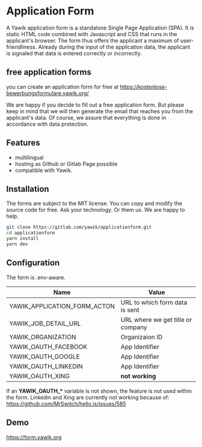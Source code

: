 # Application Form

A Yawik application form is a standalone Single Page Application (SPA). It is static 
HTML code combined with Javascript and CSS that runs in the applicant's browser. The 
form thus offers the applicant a maximum of user-friendliness. Already during the 
input of the application data, the applicant is signaled that data is entered 
correctly or incorrectly.

## free application forms

you can create an application form for free at 
https://kostenlose-bewerbungsformulare.yawik.org/

We are happy if you decide to fill out a free application form. But please keep in 
mind that we will then generate the email that reaches you from the applicant's data.
Of course, we assure that everything is done in accordance with data protection. 


## Features

* multilingual
* hosting as Github or Gitlab Page possible
* compatible with Yawik. 

## Installation

The forms are subject to the MIT license. You can copy and modify the source code for
free. Ask your technology. Or them us. We are happy to help.

``` bash
git clone https://gitlab.com/yawik/applicationform.git
cd applicationform
yarn install
yarn dev
```

## Configuration

The form is .env-aware. 

| Name                         | Value                               | 
|------------------------------|-------------------------------------|
| YAWIK_APPLICATION_FORM_ACTON | URL to which form data is sent      |
| YAWIK_JOB_DETAIL_URL         | URL where we get title or company   |
| YAWIK_ORGANIZATION           | Organizaion ID                      |
| YAWIK_OAUTH_FACEBOOK         | App Identifier                      |
| YAWIK_OAUTH_GOOGLE           | App Identifier                      |
| YAWIK_OAUTH_LINKEDIN         | App Identifier                      |
| YAWIK_OAUTH_XING             | **not working**                     |

If an **YAWIK_OAUTH_\*** variable is not shown, the feature is not used within the form.
Linkedin and Xing are currently not working because of: https://github.com/MrSwitch/hello.js/issues/585

## Demo

https://form.yawik.org